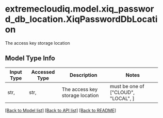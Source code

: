 # extremecloudiq.model.xiq_password_db_location.XiqPasswordDbLocation

The access key storage location

## Model Type Info
Input Type | Accessed Type | Description | Notes
------------ | ------------- | ------------- | -------------
str,  | str,  | The access key storage location | must be one of ["CLOUD", "LOCAL", ] 

[[Back to Model list]](../../README.md#documentation-for-models) [[Back to API list]](../../README.md#documentation-for-api-endpoints) [[Back to README]](../../README.md)

